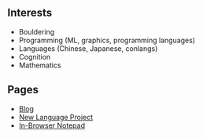 ## Interests

* Bouldering
* Programming (ML, graphics, programming languages)
* Languages (Chinese, Japanese, conlangs)
* Cognition
* Mathematics

## Pages

* [Blog](https://garbaz.github.io/Blog/)
* [New Language Project](https://garbaz.github.io/NewLanguageProject/)
* [In-Browser Notepad](https://garbaz.github.io/inbrowser_notepad/)
